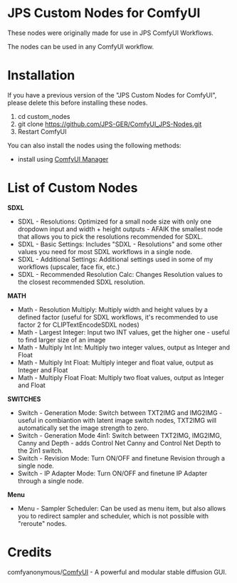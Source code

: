 # JPS Custom Nodes for ComfyUI

These nodes were originally made for use in JPS ComfyUI Workflows.

The nodes can be used in any ComfyUI workflow.

# Installation

If you have a previous version of the "JPS Custom Nodes for ComfyUI", please delete this before installing these nodes.

1. cd custom_nodes
2. git clone https://github.com/JPS-GER/ComfyUI_JPS-Nodes.git
3. Restart ComfyUI

You can also install the nodes using the following methods:
* install using [ComfyUI Manager](https://github.com/ltdrdata/ComfyUI-Manager)

# List of Custom Nodes

__SDXL__
* SDXL - Resolutions: Optimized for a small node size with only one dropdown input and width + height outputs - AFAIK the smallest node that allows you to pick the resolutions recommended for SDXL.
* SDXL - Basic Settings: Includes "SDXL - Resolutions" and some other values you need for most SDXL workflows in a single node.
* SDXL - Additional Settings: Additional settings used in some of my workflows (upscaler, face fix, etc.)
* SDXL - Recommended Resolution Calc: Changes Resolution values to the closest recommended SDXL resolution.

__MATH__
* Math - Resolution Multiply: Multiply width and height values by a defined factor (useful for SDXL workflows, it's recommended to use factor 2 for CLIPTextEncodeSDXL nodes)
* Math - Largest Integer: Input two INT values, get the higher one - useful to find larger size of an image
* Math - Multiply Int Int: Multiply two integer values, output as Integer and Float
* Math - Multiply Int Float: Multiply integer and float value, output as Integer and Float
* Math - Multiply Float Float: Multiply two float values, output as Integer and Float
  
__SWITCHES__
* Switch - Generation Mode: Switch between TXT2IMG and IMG2IMG - useful in combiantion with latent image switch nodes, TXT2IMG will automatically set the image strength to zero.
* Switch - Generation Mode 4in1: Switch between TXT2IMG, IMG2IMG, Canny and Depth - adds Control Net Canny and Control Net Depth to the 2in1 switch.
* Switch - Revision Mode: Turn ON/OFF and finetune Revision through a single node.
* Switch - IP Adapter Mode: Turn ON/OFF and finetune IP Adapter through a single node.

__Menu__
* Menu - Sampler Scheduler: Can be used as menu item, but also allows you to redirect sampler and scheduler, which is not possible with "reroute" nodes.

# Credits

comfyanonymous/[ComfyUI](https://github.com/comfyanonymous/ComfyUI) - A powerful and modular stable diffusion GUI.

